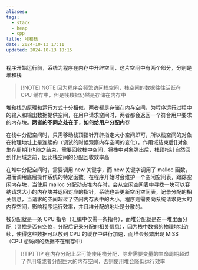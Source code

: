 ```yaml
---
aliases: 
tags:
  - stack
  - heap
  - cpp
title: 堆和栈
date: 2024-10-13 17:11
updated: 2024-10-13 18:15
---
```

程序开始运行前，系统为程序在内存中开辟空间，这片空间中有两个部分，分别是堆和栈
> [!NOTE] NOTE
>  因为程序会频繁访问栈空间，栈空间的数据往往活跃在 CPU 缓存中，但是栈数据仍然是存储在内存中

堆和栈的原理和运行方式十分相似，两者都是存储在内存空间，为程序运行过程中的输入和输出数据提供空间，在用户请求空间时，两者都会返回一个符合用户要求的内存块。**两者的不同之处在于，如何给用户分配内存**

在栈中分配空间时，只需移动栈顶指针开辟指定大小空间即可，所以栈空间的对象在物理地址上是连续的（调试的时候观察内存空间的变化），作用域结束后[[对象生存周期]]也随之结束，需要回收栈中空间，将栈中对象弹出后，栈顶指针自然回到作用域之前，因此栈空间的分配回收效率高

在堆中分配空间时，需要调用 new 关键字，而 new 关键字调用了 malloc 函数，进而调用底层操作系统的特定函数。在程序开始时会维护一个空闲空间表，跟踪空闲内存块，当使用 malloc 分配动态堆内存时，会从空闲空间表中寻找一块可以容纳请求大小的内存块并返回对应的指针，系统也会更新空闲空间表，记录分配的相关信息，当请求的空间超过了空闲内存表中的大小，程序则需要向系统请求更大的内存空间，影响程序运行效率，并且堆分配的地址是分散的。

栈分配就是一条 CPU 指令（汇编中仅需一条指令），而堆分配就是在一堆里面分配（寻找是否有空位，分配后记录分配的相关信息），因为栈中数据的物理地址连续，使得这些数据可以放到 CPU 的缓存中进行加速，而堆会频繁出现 MISS（CPU 想访问的数据不在缓存中）

> [!TIP] TIP 
> 在内存分配上尽可能使用栈分配，除非需要变量的生命周期超过了作用域或者分配巨大的内存空间，否则使用堆会降低运行效率